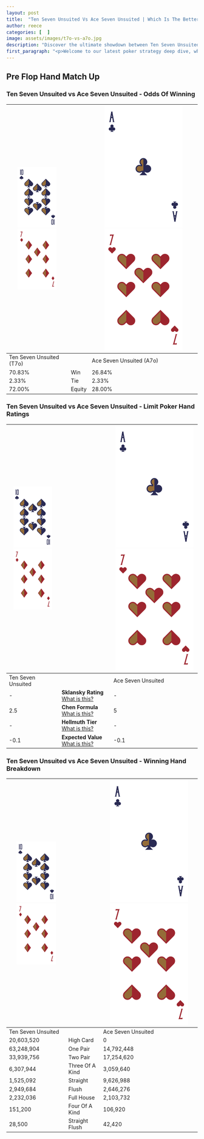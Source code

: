 ```yaml
---
layout: post
title:  "Ten Seven Unsuited Vs Ace Seven Unsuited | Which Is The Better Hand In Poker? A Complete Guide"
author: reece
categories: [  ]
image: assets/images/t7o-vs-a7o.jpg
description: "Discover the ultimate showdown between Ten Seven Unsuited and Ace Seven Unsuited in poker! Uncover the odds, strategies, and scenarios where one hand triumphs over the other. Get ready to up your poker game with this thrilling analysis."
first_paragraph: "<p>Welcome to our latest poker strategy deep dive, where we're pitting two distinct hands against each other in a high-stakes showdown: Ten Seven Unsuited vs Ace Seven Unsuited.</p><p>In the dynamic world of poker, every decision counts, and knowing which hand holds the upper hand is key to your success at the table.</p><p>In this article, we'll dissect these two hands, explore the scenarios where one dominates the other, and equip you with the knowledge to make strategic choices that can tip the odds in your favor.</p><p>Get ready to unravel the intriguing dynamics of these poker hands and elevate your game to new heights.</p>"
---
```




[comment]: # (sp0)

## Pre Flop Hand Match Up

<div class="table hand-ratings" markdown="1"> 



### Ten Seven Unsuited vs Ace Seven Unsuited - Odds Of Winning


    
| ![image info](assets/images/hand1/T.png) ![image info](assets/images/hand1/7o.png) |  | ![image info](assets/images/hand2/A.png) ![image info](assets/images/hand2/7o.png) |
| -------- | -------- | -------- |
| Ten Seven Unsuited (T7o) |  | Ace Seven Unsuited (A7o) |
| 70.83% | Win | 26.84% |
| 2.33% | Tie | 2.33% |
| 72.00% | Equity | 28.00% |




[comment]: # (sp1)



### Ten Seven Unsuited vs Ace Seven Unsuited - Limit Poker Hand Ratings


    
| ![image info](assets/images/hand1/T.png) ![image info](assets/images/hand1/7o.png) |  | ![image info](assets/images/hand2/A.png) ![image info](assets/images/hand2/7o.png) |
| -------- | -------- | -------- |
| Ten Seven Unsuited |  | Ace Seven Unsuited |
| - | **Sklansky Rating** [What is this?](/sklansky-rating-explained) | - |
| 2.5 | **Chen Formula** [What is this?](/chen-formula-explained) | 5 |
| - | **Hellmuth Tier** [What is this?](/Hellmuth-tier-explained) | - |
| -0.1 | **Expected Value** [What is this?](/expected-value-explained) | -0.1 |




[comment]: # (sp2)



### Ten Seven Unsuited vs Ace Seven Unsuited - Winning Hand Breakdown


    
| ![image info](assets/images/hand1/T.png) ![image info](assets/images/hand1/7o.png) |  | ![image info](assets/images/hand2/A.png) ![image info](assets/images/hand2/7o.png) |
| -------- | -------- | -------- |
| Ten Seven Unsuited |  | Ace Seven Unsuited |
| 20,603,520 | High Card | 0 |
| 63,248,904 | One Pair | 14,792,448 |
| 33,939,756 | Two Pair | 17,254,620 |
| 6,307,944 | Three Of A Kind | 3,059,640 |
| 1,525,092 | Straight | 9,626,988 |
| 2,949,684 | Flush | 2,646,276 |
| 2,232,036 | Full House | 2,103,732 |
| 151,200 | Four Of A Kind | 106,920 |
| 28,500 | Straight Flush | 42,420 |




[comment]: # (sp3)



</div>

[comment]: # (sp4)



[comment]: # (sp5)

